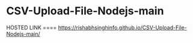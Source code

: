 # CSV-Upload-File-Nodejs-main

 HOSTED LINK ====  https://rishabhsinghinfo.github.io/CSV-Upload-File-Nodejs-main/

 
